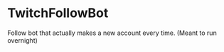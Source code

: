 # TwitchFollowBot
 Follow bot that actually makes a new account every time. (Meant to run overnight)
